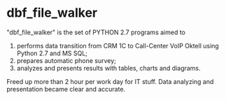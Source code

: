 # dbf_file_walker
"dbf_file_walker" is the set of PYTHON 2.7 programs aimed to
1. performs data transition from CRM 1C to Call-Center VoIP Oktell using Python 2.7 and MS SQL;
2. prepares automatic phone survey;
3. analyzes and presents results with tables, charts and diagrams.

Freed up more than 2 hour per work day for IT stuff.
Data analyzing and presentation became clear and accurate.
